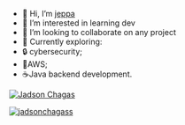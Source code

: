 - 👋 Hi, I’m [jeppa](https://www.linkedin.com/in/jadson-chagas/)
- 👀 I’m interested in learning dev
- 💞️ I’m looking to collaborate on any project
- 🌱 Currently exploring:
-    🔒 cybersecurity;
-    🚀AWS;
-    ☕Java backend development.


[![Jadson Chagas](https://img.shields.io/badge/LinkedIn-000?style=for-the-badge&logo=linkedin&logoColor=0E76A8)](https://www.linkedin.com/in/jadson-chagas/)

[![jadsonchagass](https://img.shields.io/badge/Instagram-000?style=for-the-badge&logo=instagram)](https://www.instagram.com/jadsonchagass/)

<!---
vença!!!
--->
